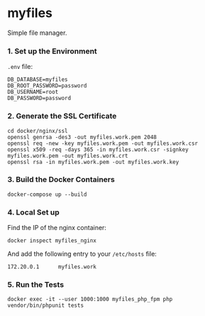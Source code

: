 # myfiles

Simple file manager.

### 1. Set up the Environment

`.env` file:

    DB_DATABASE=myfiles
    DB_ROOT_PASSWORD=password
    DB_USERNAME=root
    DB_PASSWORD=password

### 2. Generate the SSL Certificate

    cd docker/nginx/ssl
    openssl genrsa -des3 -out myfiles.work.pem 2048
    openssl req -new -key myfiles.work.pem -out myfiles.work.csr
    openssl x509 -req -days 365 -in myfiles.work.csr -signkey myfiles.work.pem -out myfiles.work.crt
    openssl rsa -in myfiles.work.pem -out myfiles.work.key

### 3. Build the Docker Containers

    docker-compose up --build

### 4. Local Set up

Find the IP of the nginx container:

    docker inspect myfiles_nginx

And add the following entry to your `/etc/hosts` file:

    172.20.0.1      myfiles.work

### 5. Run the Tests

    docker exec -it --user 1000:1000 myfiles_php_fpm php vendor/bin/phpunit tests

